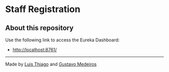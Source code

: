 # Staff Registration

## About this repository

Use the following link to access the Eureka Dashboard:

- <http://localhost:8761/>

---

Made by [Luis Thiago](https://github.com/LThiago) and [Gustavo Medeiros](https://github.com/ghustavosm)

